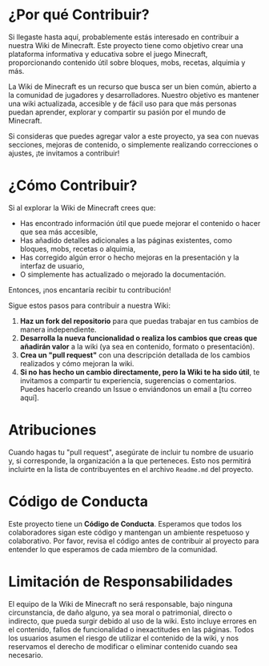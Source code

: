# ¿Por qué Contribuir?

Si llegaste hasta aquí, probablemente estás interesado en contribuir a nuestra Wiki de Minecraft. Este proyecto tiene como objetivo crear una plataforma informativa y educativa sobre el juego Minecraft, proporcionando contenido útil sobre bloques, mobs, recetas, alquimia y más.

La Wiki de Minecraft es un recurso que busca ser un bien común, abierto a la comunidad de jugadores y desarrolladores. Nuestro objetivo es mantener una wiki actualizada, accesible y de fácil uso para que más personas puedan aprender, explorar y compartir su pasión por el mundo de Minecraft.

Si consideras que puedes agregar valor a este proyecto, ya sea con nuevas secciones, mejoras de contenido, o simplemente realizando correcciones o ajustes, ¡te invitamos a contribuir!

# ¿Cómo Contribuir?

Si al explorar la Wiki de Minecraft crees que:

- Has encontrado información útil que puede mejorar el contenido o hacer que sea más accesible,
- Has añadido detalles adicionales a las páginas existentes, como bloques, mobs, recetas o alquimia,
- Has corregido algún error o hecho mejoras en la presentación y la interfaz de usuario,
- O simplemente has actualizado o mejorado la documentación.

Entonces, ¡nos encantaría recibir tu contribución!

Sigue estos pasos para contribuir a nuestra Wiki:

1. **Haz un fork del repositorio** para que puedas trabajar en tus cambios de manera independiente.
2. **Desarrolla la nueva funcionalidad o realiza los cambios que creas que añadirán valor** a la wiki (ya sea en contenido, formato o presentación).
3. **Crea un "pull request"** con una descripción detallada de los cambios realizados y cómo mejoran la wiki.
4. **Si no has hecho un cambio directamente, pero la Wiki te ha sido útil**, te invitamos a compartir tu experiencia, sugerencias o comentarios. Puedes hacerlo creando un Issue o enviándonos un email a [tu correo aquí].

# Atribuciones

Cuando hagas tu "pull request", asegúrate de incluir tu nombre de usuario y, si corresponde, la organización a la que perteneces. Esto nos permitirá incluirte en la lista de contribuyentes en el archivo `Readme.md` del proyecto.

# Código de Conducta

Este proyecto tiene un **Código de Conducta**. Esperamos que todos los colaboradores sigan este código y mantengan un ambiente respetuoso y colaborativo. Por favor, revisa el código antes de contribuir al proyecto para entender lo que esperamos de cada miembro de la comunidad.

# Limitación de Responsabilidades

El equipo de la Wiki de Minecraft no será responsable, bajo ninguna circunstancia, de daño alguno, ya sea moral o patrimonial, directo o indirecto, que pueda surgir debido al uso de la wiki. Esto incluye errores en el contenido, fallos de funcionalidad o inexactitudes en las páginas. Todos los usuarios asumen el riesgo de utilizar el contenido de la wiki, y nos reservamos el derecho de modificar o eliminar contenido cuando sea necesario.

